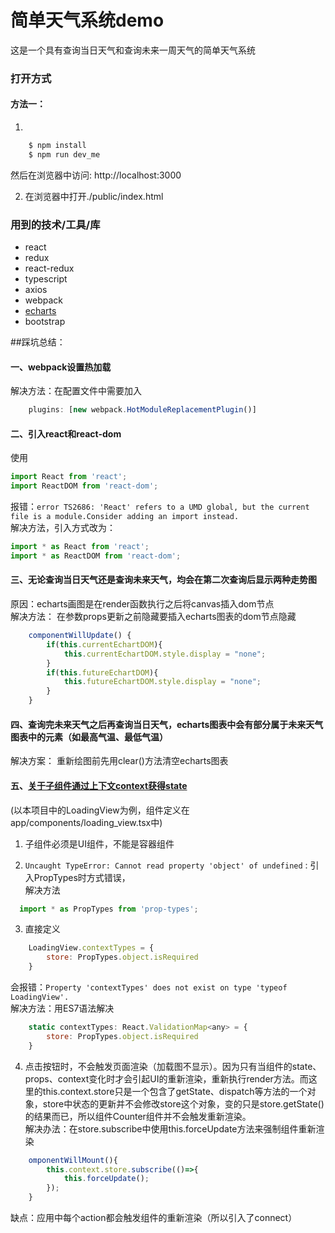 # 简单天气系统demo
这是一个具有查询当日天气和查询未来一周天气的简单天气系统

### 打开方式
#### 方法一：
1. 
```javascript
    $ npm install
    $ npm run dev_me
```
然后在浏览器中访问: http://localhost:3000  

2. 在浏览器中打开./public/index.html



### 用到的技术/工具/库
* react
* redux
* react-redux
* typescript
* axios
* webpack
* [echarts](http://echarts.baidu.com/)
* bootstrap



##踩坑总结：
#### 一、webpack设置热加载  
解决方法：在配置文件中需要加入
```javascript
    plugins: [new webpack.HotModuleReplacementPlugin()]
```
  

#### 二、引入react和react-dom
使用
```javascript
import React from 'react';
import ReactDOM from 'react-dom';
```
报错：`error TS2686: 'React' refers to a UMD global, but the current file is a module.Consider adding an import instead.`  
解决方法，引入方式改为：
```javascript
import * as React from 'react';
import * as ReactDOM from 'react-dom';
```
  

#### 三、无论查询当日天气还是查询未来天气，均会在第二次查询后显示两种走势图
原因：echarts画图是在render函数执行之后将canvas插入dom节点  
解决方法： 在参数props更新之前隐藏要插入echarts图表的dom节点隐藏
```javascript
    componentWillUpdate() {
        if(this.currentEchartDOM){
            this.currentEchartDOM.style.display = "none";
        }
        if(this.futureEchartDOM){
            this.futureEchartDOM.style.display = "none";
        }
    }
```
  

#### 四、查询完未来天气之后再查询当日天气，echarts图表中会有部分属于未来天气图表中的元素（如最高气温、最低气温）
解决方案： 重新绘图前先用clear()方法清空echarts图表  

  

#### 五、[关于子组件通过上下文context获得state](http://blog.csdn.net/awaw00/article/details/59145186?utm_source=gold_browser_extension)
(以本项目中的LoadingView为例，组件定义在app/components/loading_view.tsx中)
1. 子组件必须是UI组件，不能是容器组件  

2.  `Uncaught TypeError: Cannot read property 'object' of undefined` : 引入PropTypes时方式错误，  
解决方法
```javascript
  import * as PropTypes from 'prop-types'; 
```  


3. 直接定义
```javascript
    LoadingView.contextTypes = {
        store: PropTypes.object.isRequired
    }
```
会报错：`Property 'contextTypes' does not exist on type 'typeof LoadingView'.`   
解决方法：用ES7语法解决
```javascript
    static contextTypes: React.ValidationMap<any> = {
        store: PropTypes.object.isRequired
    }
```
  

4. 点击按钮时，不会触发页面渲染（加载图不显示）。因为只有当组件的state、props、context变化时才会引起UI的重新渲染，重新执行render方法。而这里的this.context.store只是一个包含了getState、dispatch等方法的一个对象，store中状态的更新并不会修改store这个对象，变的只是store.getState()的结果而已，所以组件Counter组件并不会触发重新渲染。  
解决办法：在store.subscribe中使用this.forceUpdate方法来强制组件重新渲染    
```javascript
    omponentWillMount(){
        this.context.store.subscribe(()=>{
            this.forceUpdate();
        });
    }
```  

缺点：应用中每个action都会触发组件的重新渲染（所以引入了connect）
